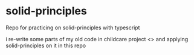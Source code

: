 # solid-principles 

Repo for practicing on solid-principles with typescript 

i re-write some parts of my old code in childcare project <> and applying solid-principles on it in this repo
